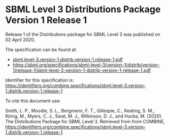 # SBML Level 3 Distributions Package Version 1 Release 1

Release 1 of the Distributions package for SBML Level 3 was published on 02 April 2020. 

The specification can be found at:

* [sbml.level-3.version-1.distrib.version-1.release-1.pdf](./files/sbml.level-3.version-1.distrib.version-1.release-1.pdf)
* https://sbml.org/specifications/sbml-level-3/version-1/distrib/version-1/release-1/sbml-level-3-version-1-distrib-version-1-release-1.pdf

Identifier for this specification is: https://identifiers.org/combine.specifications/sbml.level-3.version-1.distrib.version-1.release-1

To cite this document use:

Smith, L. P., Moodie, S. L., Bergmann, F. T., Gillespie, C., Keating, S. M., König, M., Myers, C. J., Swat, M. J., Wilkinson, D. J., and Hucka, M. (2020). The Distributions Package for SBML Level 3. Retrieved from from COMBINE, https://identifiers.org/combine.specifications/sbml.level-3.version-1.distrib.version-1.release-1
